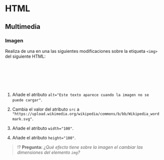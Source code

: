 # HTML
## Multimedia

### Imagen

Realiza de una en una las siguientes modificaciones sobre la etiqueta `<img>` del siguiente HTML:

<div class="codepen" data-prefill data-height="300" data-theme-id="light" data-default-tab="html,result" data-editable="true" style="opacity:0">
<pre data-lang="html">&lt;body>
&lt;p>
Texto antes &lt;img src="URL imagen (absoluta o relativa)"/> Texto después 
&lt;/p>
&lt;/body>
</pre>
</div>

1. Añade el atributo `alt="Este texto aparece cuando la imagen no se puede cargar"`.

1. Cambia el valor del atributo `src` a `"https://upload.wikimedia.org/wikipedia/commons/b/bb/Wikipedia_wordmark.svg"`.

1. Añade el atributo `width="100"`.

1. Añade el atributo `height="100"`.

> ⁉️ **Pregunta:** _¿Qué efecto tiene sobre la imagen el cambiar las dimensiones del elemento `img`?_
